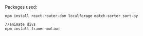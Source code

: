 
Packages used:

```
npm install react-router-dom localforage match-sorter sort-by

//animate divs
npm install framer-motion
```
